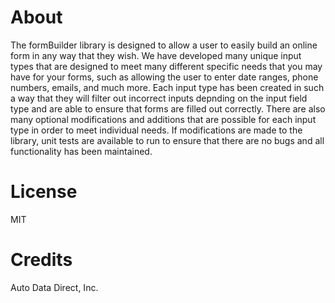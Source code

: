 # About
The formBuilder library is designed to allow a user to easily build an online form in any way that they wish. We have developed many unique input types that are designed to meet many different specific needs that you may have for your forms, such as allowing the user to enter date ranges, phone numbers, emails, and much more. Each input type has been created in such a way that they will filter out incorrect inputs depnding on the input field type and are able to ensure that forms are filled out correctly. There are also many optional modifications and additions that are possible for each input type in order to meet individual needs. 
If modifications are made to the library, unit tests are available to run to ensure that there are no bugs and all functionality has been maintained. 

# License
MIT

# Credits
Auto Data Direct, Inc.
